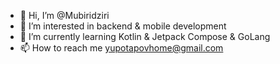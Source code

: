 - 👋 Hi, I’m @Mubiridziri
- 👀 I’m interested in backend & mobile development
- 🌱 I’m currently learning Kotlin & Jetpack Compose & GoLang
- 📫 How to reach me yupotapovhome@gmail.com

<!---
Mubiridziri/Mubiridziri is a ✨ special ✨ repository because its `README.md` (this file) appears on your GitHub profile.
You can click the Preview link to take a look at your changes.
--->
